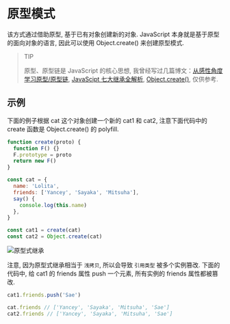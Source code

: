 # 原型模式

该方式通过借助原型, 基于已有对象创建新的对象. JavaScript 本身就是基于原型的面向对象的语言, 因此可以使用 Object.create() 来创建原型模式.

> TIP
>
> 原型、原型链是 JavaScript 的核心思想, 我曾经写过几篇博文：[从感性角度学习原型/原型链](https://www.yanceyleo.com/p/5cac4d89d397224556c48941), [JavaScipt 七大继承全解析](https://www.yanceyleo.com/p/5caeef65d868ff4b49e2d61e), [Object.create()](https://js.yanceyleo.com/ES/Object/create/), 仅供参考.

## 示例

下面的例子根据 cat 这个对象创建一个新的 cat1 和 cat2, 注意下面代码中的 create 函数是 Object.create() 的 polyfill.

```js
function create(proto) {
  function F() {}
  F.prototype = proto
  return new F()
}

const cat = {
  name: 'Lolita',
  friends: ['Yancey', 'Sayaka', 'Mitsuha'],
  say() {
    console.log(this.name)
  },
}

const cat1 = create(cat)
const cat2 = Object.create(cat)
```

![原型式继承](https://yancey-assets.oss-cn-beijing.aliyuncs.com/nani.jpg)

注意, 因为原型式继承相当于 `浅拷贝`, 所以会导致 `引用类型` 被多个实例篡改. 下面的代码中, 给 cat1 的 friends 属性 push 一个元素, 所有实例的 friends 属性都被篡改.

```js
cat1.friends.push('Sae')

cat.friends // ['Yancey', 'Sayaka', 'Mitsuha', 'Sae']
cat2.friends // ['Yancey', 'Sayaka', 'Mitsuha', 'Sae']
```
